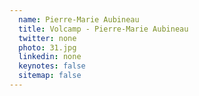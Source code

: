 ```yaml
---
  name: Pierre-Marie Aubineau
  title: Volcamp - Pierre-Marie Aubineau
  twitter: none
  photo: 31.jpg
  linkedin: none
  keynotes: false
  sitemap: false
---
```

